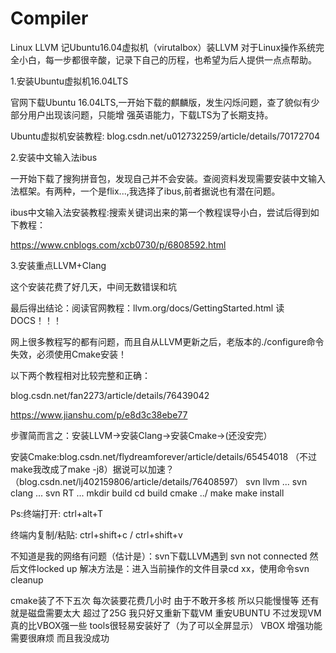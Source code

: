 # Compiler
Linux LLVM 
记Ubuntu16.04虚拟机（virutalbox）装LLVM
对于Linux操作系统完全小白，每一步都很辛酸，记录下自己的历程，也希望为后人提供一点点帮助。

1.安装Ubuntu虚拟机16.04LTS

官网下载Ubuntu 16.04LTS,一开始下载的麒麟版，发生闪烁问题，查了貌似有少部分用户出现该问题，只能增    强英语能力，下载LTS为了长期支持。

Ubuntu虚拟机安装教程: blog.csdn.net/u012732259/article/details/70172704

2.安装中文输入法ibus

一开始下载了搜狗拼音包，发现自己并不会安装。查阅资料发现需要安装中文输入法框架。有两种，一个是flix...,我选择了ibus,前者据说也有潜在问题。

ibus中文输入法安装教程:搜索关键词出来的第一个教程误导小白，尝试后得到如下教程：

https://www.cnblogs.com/xcb0730/p/6808592.html

3.安装重点LLVM+Clang

这个安装花费了好几天，中间无数错误和坑

最后得出结论：阅读官网教程：llvm.org/docs/GettingStarted.html 读DOCS！！！

网上很多教程写的都有问题，而且自从LLVM更新之后，老版本的./configure命令失效，必须使用Cmake安装！

以下两个教程相对比较完整和正确：

blog.csdn.net/fan2273/article/details/76439042

https://www.jianshu.com/p/e8d3c38ebe77

步骤简而言之：安装LLVM->安装Clang->安装Cmake->(还没安完）

安装Cmake:blog.csdn.net/flydreamforever/article/details/65454018 （不过make我改成了make -j8）据说可以加速？（blog.csdn.net/lj402159806/article/details/76408597）
svn llvm ...
svn clang ...
svn RT ...
mkdir build
cd build
cmake ../
make
make install

Ps:终端打开: ctrl+alt+T

终端内复制/粘贴: ctrl+shift+c / ctrl+shift+v

不知道是我的网络有问题（估计是）：svn下载LLVM遇到 svn not connected 然后文件locked up 解决方法是：进入当前操作的文件目录cd xx，使用命令svn cleanup

cmake装了不下五次 每次装要花费几小时 由于不敢开多核 所以只能慢慢等 还有就是磁盘需要太大 超过了25G 我只好又重新下载VM 重安UBUNTU 不过发现VM 真的比VBOX强一些 tools很轻易安装好了（为了可以全屏显示） VBOX 增强功能需要很麻烦 而且我没成功
